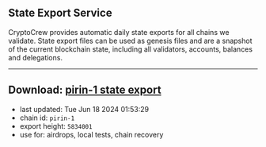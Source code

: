 ## State Export Service
CryptoCrew provides automatic daily state exports for all chains we validate. State export files can be used as genesis files and are a snapshot of the current blockchain state, including all validators, accounts, balances and delegations.

---
**Download: [pirin-1 state export](https://dl-eu2.ccvalidators.com/SERVICE/nolus/pirin-1_export_5834001.json)**
---

- last updated: Tue Jun 18 2024 01:53:29
- chain id: `pirin-1`
- export height: `5834001`
- use for: airdrops, local tests, chain recovery
